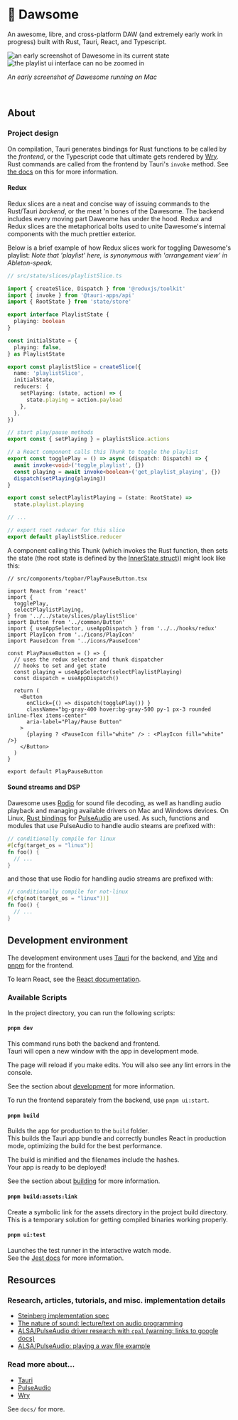 # 🎹 Dawsome

An awesome, libre, and cross-platform DAW 
(and extremely early work in progress) 
built with Rust, Tauri, React, and Typescript.

<img 
  src="./docs/sc3.png" 
  alt="an early screenshot of Dawesome in its current state" 
/>
<img 
  src="./docs/sc4.png" 
  alt="the playlist ui interface can no be zoomed in" 
/>

_An early screenshot of Dawesome running on Mac_
<!-- _An early screenshot of Dawesome running on Xubuntu_ -->

<br />

## About

<!-- ### Backend? Frontend? Oh my... -->

<!-- ### Why just why -->

### Project design

On compilation, Tauri generates bindings for
Rust functions to be called by the _frontend_, or
the Typescript code that ultimate gets rendered by [Wry](https://github.com/tauri-apps/wry).
Rust commands are called from the frontend by Tauri's `invoke` method.
See [the docs](https://tauri.studio/docs/guides/command/#passing-arguments) 
on this for more information.

#### Redux

Redux slices are a neat and concise way of issuing
commands to the Rust/Tauri _backend_, or the meat 'n bones
of the Dawesome. The backend includes every moving part Daweome has
under the hood. Redux and Redux slices are the 
metaphorical bolts used to unite Dawesome's internal components
with the much prettier exterior.

Below is a brief example of how Redux slices work
for toggling Dawesome's playlist:
_Note that 'playlist' here, is synonymous with 'arrangement view' in Ableton-speak._

```ts
// src/state/slices/playlistSlice.ts 

import { createSlice, Dispatch } from '@reduxjs/toolkit'
import { invoke } from '@tauri-apps/api'
import { RootState } from 'state/store'

export interface PlaylistState {
  playing: boolean
}

const initialState = {
  playing: false,
} as PlaylistState

export const playlistSlice = createSlice({
  name: 'playlistSlice',
  initialState,
  reducers: {
    setPlaying: (state, action) => {
      state.playing = action.payload
    },
  },
})

// start play/pause methods
export const { setPlaying } = playlistSlice.actions

// a React component calls this Thunk to toggle the playlist
export const togglePlay = () => async (dispatch: Dispatch) => {
  await invoke<void>('toggle_playlist', {})
  const playing = await invoke<boolean>('get_playlist_playing', {})
  dispatch(setPlaying(playing))
}

export const selectPlaylistPlaying = (state: RootState) =>
  state.playlist.playing

// ...

// export root reducer for this slice
export default playlistSlice.reducer
```

A component calling this Thunk (which invokes the Rust function, then sets the state (the root state 
is defined by the 
[InnerState struct](https://github.com/nbennett320/dawesome/blob/main/backend/src/daw/state/state.rs)))
might look like this:


```tsx
// src/components/topbar/PlayPauseButton.tsx

import React from 'react'
import {
  togglePlay,
  selectPlaylistPlaying,
} from '../../state/slices/playlistSlice'
import Button from '../common/Button'
import { useAppSelector, useAppDispatch } from '../../hooks/redux'
import PlayIcon from '../icons/PlayIcon'
import PauseIcon from '../icons/PauseIcon'

const PlayPauseButton = () => {
  // uses the redux selector and thunk dispatcher 
  // hooks to set and get state
  const playing = useAppSelector(selectPlaylistPlaying)
  const dispatch = useAppDispatch()
  
  return (
    <Button
      onClick={() => dispatch(togglePlay()) }
      className="bg-gray-400 hover:bg-gray-500 py-1 px-3 rounded inline-flex items-center"
      aria-label="Play/Pause Button"
    >
      {playing ? <PauseIcon fill="white" /> : <PlayIcon fill="white" />}
    </Button>
  )
}

export default PlayPauseButton
```

#### Sound streams and DSP

Dawesome uses [Rodio](https://docs.rs/rodio/latest/rodio/) for sound file decoding,
as well as handling audio playback and managing available drivers on Mac and Windows devices.
On Linux, [Rust bindings](https://docs.rs/libpulse-binding/latest/libpulse_binding/) 
for [PulseAudio](https://www.freedesktop.org/software/pulseaudio/doxygen/) are used.
As such, functions and modules that use PulseAudio to handle audio steams are prefixed with:
```rs
// conditionally compile for linux
#[cfg(target_os = "linux")]
fn foo() {
  // ...
}
```
and those that use Rodio for handling audio streams are prefixed with:
```rs
// conditionally compile for not-linux
#[cfg(not(target_os = "linux"))]
fn foo() {
  // ...
}
```

## Development environment

The development environment uses [Tauri](https://tauri.studio/) for the backend, and 
[Vite](https://vitejs.dev/) and [pnpm](https://pnpm.io/) for the frontend.

To learn React, see the [React documentation](https://reactjs.org/).

### Available Scripts

In the project directory, you can run the following scripts:

#### `pnpm dev`

This command runs both the backend and frontend.\
Tauri will open a new window with the app in development mode.

The page will reload if you make edits.
You will also see any lint errors in the console.

See the section about [development](https://tauri.studio/docs/api/cli#dev) for more information.

To run the frontend separately from the backend, use `pnpm ui:start`.

#### `pnpm build`

Builds the app for production to the `build` folder.\
This builds the Tauri app bundle and correctly bundles React in production mode, optimizing the build for the best performance.

The build is minified and the filenames include the hashes.\
Your app is ready to be deployed!

See the section about [building](https://tauri.studio/docs/api/cli#build) for more information.

#### `pnpm build:assets:link`

Create a symbolic link for the assets directory in the
project build directory. This is a temporary solution 
for getting compiled binaries working properly.

#### `pnpm ui:test`

Launches the test runner in the interactive watch mode.\
See the [Jest docs](https://jestjs.io/) for more information.

## Resources

### Research, articles, tutorials, and misc. implementation details

- [Steinberg implementation spec](http://jvstwrapper.sourceforge.net/vst20spec.pdf)
- [The nature of sound: lecture/text on audio programming](https://mu.krj.st/)
- [ALSA/PulseAudio driver research with `cpal` (warning: links to google docs)](https://docs.google.com/document/d/10EL1qd6ZPkn6ySAPlXY7oea80nWwPV4X4csI4m4ujuY)
- [ALSA/PulseAudio: playing a wav file example](http://ysflight.in.coocan.jp/programming/audio/pulseAudioSample/e.html)

### Read more about...

- [Tauri](https://tauri.studio)
- [PulseAudio](https://www.freedesktop.org/software/pulseaudio/doxygen/)
- [Wry](https://github.com/tauri-apps/wry)

See `docs/` for more.
